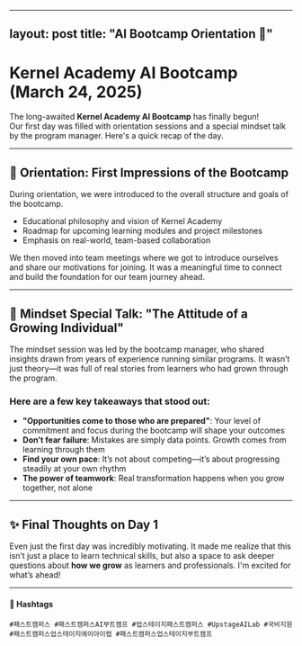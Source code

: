 <div class="markdown-body">

---
layout: post
title: "AI Bootcamp Orientation 🌱"
---

# Kernel Academy AI Bootcamp (March 24, 2025)

The long-awaited **Kernel Academy AI Bootcamp** has finally begun!  
Our first day was filled with orientation sessions and a special mindset talk by the program manager. Here's a quick recap of the day.

---

## 📌 Orientation: First Impressions of the Bootcamp

During orientation, we were introduced to the overall structure and goals of the bootcamp.

- Educational philosophy and vision of Kernel Academy
- Roadmap for upcoming learning modules and project milestones
- Emphasis on real-world, team-based collaboration

We then moved into team meetings where we got to introduce ourselves and share our motivations for joining. It was a meaningful time to connect and build the foundation for our team journey ahead.

---

## 🧠 Mindset Special Talk: "The Attitude of a Growing Individual"

The mindset session was led by the bootcamp manager, who shared insights drawn from years of experience running similar programs. It wasn’t just theory—it was full of real stories from learners who had grown through the program.

### Here are a few key takeaways that stood out:

- **"Opportunities come to those who are prepared"**: Your level of commitment and focus during the bootcamp will shape your outcomes  
- **Don’t fear failure**: Mistakes are simply data points. Growth comes from learning through them  
- **Find your own pace**: It’s not about competing—it’s about progressing steadily at your own rhythm  
- **The power of teamwork**: Real transformation happens when you grow together, not alone  

---

## ✨ Final Thoughts on Day 1

Even just the first day was incredibly motivating. It made me realize that this isn’t just a place to learn technical skills, but also a space to ask deeper questions about **how we grow** as learners and professionals. I'm excited for what’s ahead!

---

#### 🔖 Hashtags  
`#패스트캠퍼스 #패스트캠퍼스AI부트캠프 #업스테이지패스트캠퍼스 #UpstageAILab #국비지원 #패스트캠퍼스업스테이지에이아이랩 #패스트캠퍼스업스테이지부트캠프`

</div>
